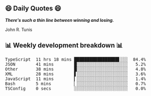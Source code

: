 ## 😄 Daily Quotes 😄

_**There's such a thin line between winning and losing.**_

John R. Tunis



## 📊 Weekly development breakdown 📊

<pre>TypeScript  11 hrs 18 mins █████████████████▋░░░  84.4%
JSON        41 mins        █░░░░░░░░░░░░░░░░░░░░   5.2%
Other       38 mins        █░░░░░░░░░░░░░░░░░░░░   4.8%
XML         28 mins        ▋░░░░░░░░░░░░░░░░░░░░   3.6%
JavaScript  11 mins        ▎░░░░░░░░░░░░░░░░░░░░   1.4%
Bash        5 mins         ▏░░░░░░░░░░░░░░░░░░░░   0.7%
TSConfig    0 secs         ░░░░░░░░░░░░░░░░░░░░░   0.0%</pre>